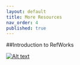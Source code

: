 ```yaml
---
layout: default
title: More Resources
nav_order: 4
published: true
---
```


##Introduction to RefWorks

[![Alt text](https://img.youtube.com/vi/VID/0.jpg)](https://www.youtube.com/watch?v=9mTYGIOBvag)

